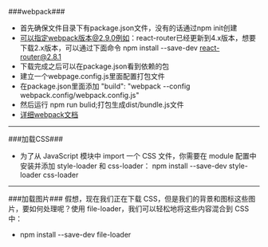 ###webpack###
- 首先确保文件目录下有package.json文件，没有的话通过npm init创建
- 可以指定webpack版本@2.9.0例如：react-router已经更新到4.x版本，想要下载2.x版本，可以通过下面命令
npm install --save-dev react-router@2.8.1
- 下载完成之后可以在package.json看到依赖的包
- 建立一个webpage.config.js里面配置打包文件
- 在package.json里面添加 "build": "webpack --config webpack.config/webpack.config.js"
- 然后运行 npm run bulid;打包生成dist/bundle.js文件
- [详细webpack文档](https://webpack.js.org/guides/getting-started/#creating-a-bundle)
***
###加载CSS###

- 为了从 JavaScript 模块中 import 一个 CSS 文件，你需要在 module 配置中 安装并添加 style-loader 和 css-loader：
 npm install --save-dev style-loader css-loader

***
###加载图片###
假想，现在我们正在下载 CSS，但是我们的背景和图标这些图片，要如何处理呢？使用 file-loader，我们可以轻松地将这些内容混合到 CSS 中：

- npm install --save-dev file-loader